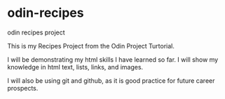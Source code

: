 # odin-recipes
odin recipes project

This is my Recipes Project from the Odin Project Turtorial.

I will be demonstrating my html skills I have learned so far.
I will show my knowledge in html text, lists, links, and images.

I will also be using git and github, as it is good practice for future
career prospects.